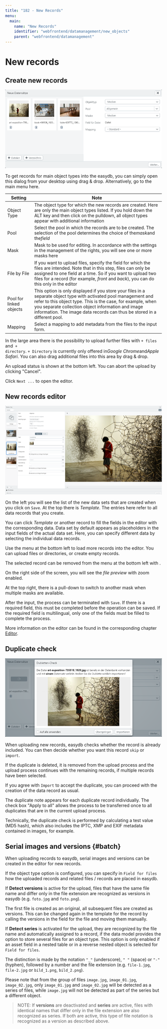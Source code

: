 ```yaml
---
title: "182 - New Records"
menu:
  main:
    name: "New Records"
    identifier: "webfrontend/datamanagement/new_objects"
    parent: "webfrontend/datamanagement"
---
```

# New records

## Create new records

![New records](new_object_en.png)

To get records for main object types into the easydb, you can simply open this dialog from your desktop using drag & drop. Alternatively, go to the main menu here.

| Setting | Note |
|---|---|
| Object Type | The object type for which the new records are created. Here are only the main object types listed. If you hold down the ALT key and then click on the pulldown, all object types appear with additional information|
| Pool | Select the pool in which the records are to be created. The selection of the pool determines the choice of the*mask*and the*field*|
| Mask | Mask to be used for editing. In accordance with the settings in the management of the rights, you will see one or more masks here|
| File by File | If you want to upload files, specify the field for which the files are intended. Note that in this step, files can only be assigned to one field at a time. So if you want to upload two files for a record (for example, *front* and *back*), you can do this only in the editor|
| Pool for linked objects | This option is only displayed if you store your files in a separate object type with activated pool management and refer to this object type. This is the case, for example, when you separate collection object information and image information. The image data records can thus be stored in a different pool. |
| Mapping | Select a mapping to add metadata from the files to the input form. |

In the large area there is the possibility to upload further files with <code class="button">+ files</code> and<code class="button"> + directory</code>. <code class="button">+ Directory</code> is currently only offered in*Google Chrome*and*Apple Safari*. You can also drag additional files into this area by drag & drop.

An upload status is shown at the bottom left. You can abort the upload by clicking "Cancel".

Click <code class="button">Next ...</code> to open the editor.


## New records editor

![New Records Editor with 9 Images](new_object_edit_en.png)

On the left you will see the list of the new data sets that are created when you click on <code class="button">Save</code>. At the top there is *Template*. The entries here refer to all data records that you create.

You can click *Template* or another record to fill the fields in the editor with the corresponding data. Data set by default appears as placeholders in the input fields of the actual data set. Here, you can specify different data by selecting the individual data records.

Use the menu at the bottom left to load more records into the editor. You can upload files or directories, or create empty records.

The selected record can be removed from the menu at the bottom left with <i class="fa fa-minus"></i>.

On the right side of the screen, you will see the *file preview* with zoom enabled.

At the top right, there is a pull-down to switch to another mask when multiple masks are available.

After the input, the process can be terminated with <code class="button">Save</code>. If there is a required field, this must be completed before the operation can be saved. If the required field is multilingual, only one of the fields must be filled to complete the process.

More information on the editor can be found in the corresponding chapter [Editor](../search/editor).

## Duplicate check

![Duplicate Review](dublettencheck_en.png)

When uploading new records, easydb checks whether the record is already included. You can then decide whether you want this record <code class="button">skip</code> or<code class="button"> import</code>.

If the duplicate is deleted, it is removed from the upload process and the upload process continues with the remaining records, if multiple records have been selected.

If you agree with <code class="button">Import</code> to accept the duplicate, you can proceed with the creation of the data record as usual.

The duplicate note appears for each duplicate record individually. The check box "Apply to all" allows the process to be transferred once to all duplicates that are in the current upload process.

Technically, the duplicate check is performed by calculating a test value (MD5 hash), which also includes the IPTC, XMP and EXIF ​​metadata contained in images, for example.

## Serial images and versions {#batch}

When uploading records to easydb, serial images and versions can be created in the editor for new records.

If the object type option is configured, you can specify in `Field for files` how the uploaded records and related files / records are placed in easydb.

If **Detect versions** is active for the upload, files that have the same file name and differ only in the file extension are recognized as versions in easydb (e.g. `foto.jpg` and `foto.png`).

The first file is created as an original, all subsequent files are created as versions. This can be changed again in the template for the record by calling the versions in the field for the file and moving them manually.

If **Detect series** is activated for the upload, they are recognized by the file name and automatically assigned to a record, if the data model provides the option to store several files for an object type. This option is only enabled if an asset field in a nested table or in a reverse nested object is selected for `Field for files`.

The distinction is made by the notation `"_"` (underscore), `" "` (space) or `"-"` (hyphen), followed by a number and the file extension (e.g. `file-1.jpg`, `file-2.jpg` or `bild_1.png`, `bild_2.png`).

Please note that from the group of files `image.jpg`, `image_01.jpg`, `image_02.jpg`, only `image_01.jpg` and `image_02.jpg` will be detected as a series of files, while `image.jpg` will not be detected as part of the series but a different object.

> NOTE: If **versions** are deactivated and **series** are active, files with identical names that differ only in the file extension are also recognized as series. If both are active, this type of file notation is recognized as a version as described above.
